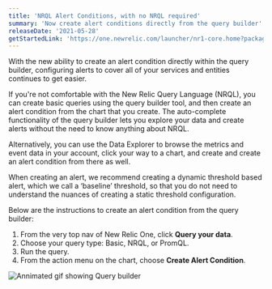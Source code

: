```yaml
---
title: 'NRQL Alert Conditions, with no NRQL required'
summary: 'Now create alert conditions directly from the query builder'
releaseDate: '2021-05-28'
getStartedLink: 'https://one.newrelic.com/launcher/nr1-core.home?packages=nrai@0.2.417-c55ed87e&platform[timeRange][duration]=259200000&platform[$isFallbackTimeRange]=true&pane=eyJuZXJkbGV0SWQiOiJucjEtY29yZS5ob21lLXNjcmVlbiJ9&overlay=eyJuZXJkbGV0SWQiOiJ3YW5kYS1kYXRhLWV4cGxvcmF0aW9uLmRhdGEtZXhwbG9yZXIiLCJpbml0aWFsQWN0aXZlSW50ZXJmYWNlIjoiY2hhcnRCdWlsZGVyIiwiaW5pdGlhbEFjY291bnRJZCI6MTYwNjg2MiwiaW5pdGlhbExpbWl0IjoxMCwiaW5pdGlhbFRpbWVXaW5kb3ciOnsic3RhcnQiOm51bGwsImVuZCI6Im5vdyIsIm9mZnNldCI6MTgwMDAwMH0sImluaXRpYWxUaW1lV2luZG93T3ZlcnJpZGUiOm51bGwsImluaXRpYWxGaWx0ZXJzIjoiIiwiaW5pdGlhbFBsb3RBZ2dyZWdhdGUiOnsicGxvdCI6bnVsbH0sImluaXRpYWxGYWNldCI6bnVsbCwiaW5pdGlhbENvbXBhcmVXaXRoIjpudWxsfQ=='
---
```

With the new ability to create an alert condition directly within the query builder, configuring alerts to cover all of your services and entities continues to get easier. 

If you're not comfortable with the New Relic Query Language (NRQL), you can create basic queries using the query builder tool, and then create an alert condition from the chart that you create. The auto-complete functionality of the query builder lets you explore your data and create alerts without the need to know anything about NRQL. 

Alternatively, you can use the Data Explorer to browse the metrics and event data in your account, click your way to a chart, and create and create an alert condition from there as well. 

When creating an alert, we recommend creating a dynamic threshold based alert, which we call a ‘baseline’ threshold, so that you do not need to understand the nuances of creating a static threshold configuration.  

Below are the instructions to create an alert condition from the query builder:

1. From the very top nav of New Relic One, click **Query your data**.
2. Choose your query type: Basic, NRQL, or PromQL.
3. Run the query.
4. From the action menu on the chart, choose **Create Alert Condition**.

![Annimated gif showing Query builder](./images/query_builder_edited_1.gif "Annimated gif showing Query builder")